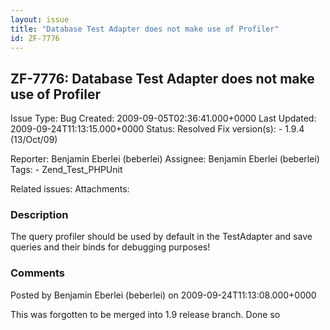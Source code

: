 ```yaml
---
layout: issue
title: "Database Test Adapter does not make use of Profiler"
id: ZF-7776
---
```


ZF-7776: Database Test Adapter does not make use of Profiler
------------------------------------------------------------

 Issue Type: Bug Created: 2009-09-05T02:36:41.000+0000 Last Updated: 2009-09-24T11:13:15.000+0000 Status: Resolved Fix version(s): - 1.9.4 (13/Oct/09)
 
 Reporter:  Benjamin Eberlei (beberlei)  Assignee:  Benjamin Eberlei (beberlei)  Tags: - Zend\_Test\_PHPUnit
 
 Related issues: 
 Attachments: 
### Description

The query profiler should be used by default in the TestAdapter and save queries and their binds for debugging purposes!

 

 

### Comments

Posted by Benjamin Eberlei (beberlei) on 2009-09-24T11:13:08.000+0000

This was forgotten to be merged into 1.9 release branch. Done so

 

 